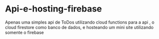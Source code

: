 # Api-e-hosting-firebase
Apenas uma simples api de ToDos  utilizando cloud functions para a api , o cloud firestore como banco de dados, e hosteando um mini site utilizando somente o firebase
